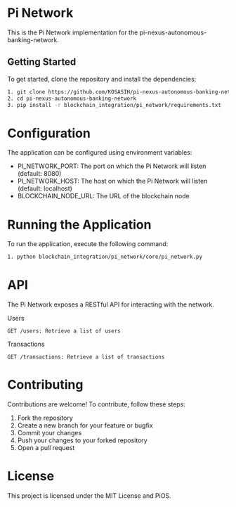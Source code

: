 # Pi Network

This is the Pi Network implementation for the pi-nexus-autonomous-banking-network.

## Getting Started

To get started, clone the repository and install the dependencies:

```bash
1. git clone https://github.com/KOSASIH/pi-nexus-autonomous-banking-network.git
2. cd pi-nexus-autonomous-banking-network
3. pip install -r blockchain_integration/pi_network/requirements.txt
```

# Configuration

The application can be configured using environment variables:

- PI_NETWORK_PORT: The port on which the Pi Network will listen (default: 8080)
- PI_NETWORK_HOST: The host on which the Pi Network will listen (default: localhost)
- BLOCKCHAIN_NODE_URL: The URL of the blockchain node

# Running the Application

To run the application, execute the following command:

```bash
1. python blockchain_integration/pi_network/core/pi_network.py
```

# API

The Pi Network exposes a RESTful API for interacting with the network.

Users

`GET /users: Retrieve a list of users`

Transactions

`GET /transactions: Retrieve a list of transactions`

# Contributing

Contributions are welcome! To contribute, follow these steps:

1. Fork the repository
2. Create a new branch for your feature or bugfix
3. Commit your changes
4. Push your changes to your forked repository
5. Open a pull request

# License

This project is licensed under the MIT License and PiOS.
